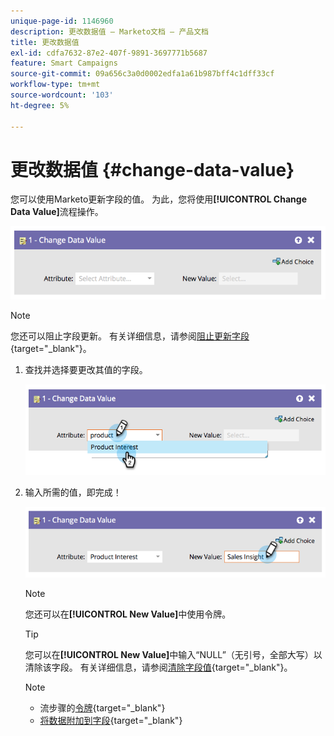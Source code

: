 ```yaml
---
unique-page-id: 1146960
description: 更改数据值 — Marketo文档 — 产品文档
title: 更改数据值
exl-id: cdfa7632-87e2-407f-9891-3697771b5687
feature: Smart Campaigns
source-git-commit: 09a656c3a0d0002edfa1a61b987bff4c1dff33cf
workflow-type: tm+mt
source-wordcount: '103'
ht-degree: 5%

---
```


# 更改数据值 {#change-data-value}

您可以使用Marketo更新字段的值。 为此，您将使用&#x200B;**[!UICONTROL Change Data Value]**&#x200B;流程操作。

![](assets/change-data-value-1.png)

>[!NOTE]
>
>您还可以阻止字段更新。 有关详细信息，请参阅[阻止更新字段](/help/marketo/product-docs/administration/field-management/block-updates-to-a-field.md){target="_blank"}。

1. 查找并选择要更改其值的字段。

   ![](assets/change-data-value-2.png)

1. 输入所需的值，即完成！

   ![](assets/change-data-value-3.png)

   >[!NOTE]
   >
   >您还可以在&#x200B;**[!UICONTROL New Value]**&#x200B;中使用令牌。

   >[!TIP]
   >
   >您可以在&#x200B;**[!UICONTROL New Value]**&#x200B;中输入“NULL”（无引号，全部大写）以清除该字段。 有关详细信息，请参阅[清除字段值](/help/marketo/product-docs/core-marketo-concepts/smart-campaigns/flow-actions/clear-field-values.md){target="_blank"}。

   >[!NOTE]
   >
   >* 流步骤的[令牌](/help/marketo/product-docs/core-marketo-concepts/smart-campaigns/flow-actions/use-tokens-in-flow-steps.md){target="_blank"}
   >* [将数据附加到字段](/help/marketo/product-docs/core-marketo-concepts/smart-campaigns/flow-actions/append-data-to-a-field.md){target="_blank"}
